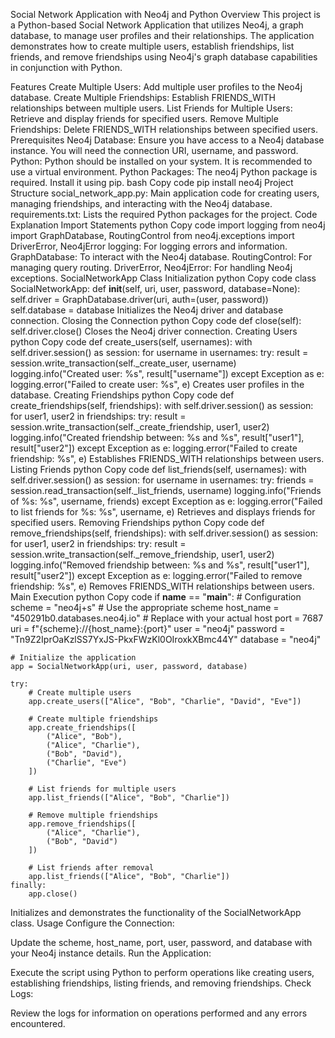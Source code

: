 Social Network Application with Neo4j and Python
Overview
This project is a Python-based Social Network Application that utilizes Neo4j, a graph database, to manage user profiles and their relationships. The application demonstrates how to create multiple users, establish friendships, list friends, and remove friendships using Neo4j's graph database capabilities in conjunction with Python.

Features
Create Multiple Users: Add multiple user profiles to the Neo4j database.
Create Multiple Friendships: Establish FRIENDS_WITH relationships between multiple users.
List Friends for Multiple Users: Retrieve and display friends for specified users.
Remove Multiple Friendships: Delete FRIENDS_WITH relationships between specified users.
Prerequisites
Neo4j Database: Ensure you have access to a Neo4j database instance. You will need the connection URI, username, and password.
Python: Python should be installed on your system. It is recommended to use a virtual environment.
Python Packages: The neo4j Python package is required. Install it using pip.
bash
Copy code
pip install neo4j
Project Structure
social_network_app.py: Main application code for creating users, managing friendships, and interacting with the Neo4j database.
requirements.txt: Lists the required Python packages for the project.
Code Explanation
Import Statements
python
Copy code
import logging
from neo4j import GraphDatabase, RoutingControl
from neo4j.exceptions import DriverError, Neo4jError
logging: For logging errors and information.
GraphDatabase: To interact with the Neo4j database.
RoutingControl: For managing query routing.
DriverError, Neo4jError: For handling Neo4j exceptions.
SocialNetworkApp Class
Initialization
python
Copy code
class SocialNetworkApp:
    def __init__(self, uri, user, password, database=None):
        self.driver = GraphDatabase.driver(uri, auth=(user, password))
        self.database = database
Initializes the Neo4j driver and database connection.
Closing the Connection
python
Copy code
    def close(self):
        self.driver.close()
Closes the Neo4j driver connection.
Creating Users
python
Copy code
    def create_users(self, usernames):
        with self.driver.session() as session:
            for username in usernames:
                try:
                    result = session.write_transaction(self._create_user, username)
                    logging.info("Created user: %s", result["username"])
                except Exception as e:
                    logging.error("Failed to create user: %s", e)
Creates user profiles in the database.
Creating Friendships
python
Copy code
    def create_friendships(self, friendships):
        with self.driver.session() as session:
            for user1, user2 in friendships:
                try:
                    result = session.write_transaction(self._create_friendship, user1, user2)
                    logging.info("Created friendship between: %s and %s", result["user1"], result["user2"])
                except Exception as e:
                    logging.error("Failed to create friendship: %s", e)
Establishes FRIENDS_WITH relationships between users.
Listing Friends
python
Copy code
    def list_friends(self, usernames):
        with self.driver.session() as session:
            for username in usernames:
                try:
                    friends = session.read_transaction(self._list_friends, username)
                    logging.info("Friends of %s: %s", username, friends)
                except Exception as e:
                    logging.error("Failed to list friends for %s: %s", username, e)
Retrieves and displays friends for specified users.
Removing Friendships
python
Copy code
    def remove_friendships(self, friendships):
        with self.driver.session() as session:
            for user1, user2 in friendships:
                try:
                    result = session.write_transaction(self._remove_friendship, user1, user2)
                    logging.info("Removed friendship between: %s and %s", result["user1"], result["user2"])
                except Exception as e:
                    logging.error("Failed to remove friendship: %s", e)
Removes FRIENDS_WITH relationships between users.
Main Execution
python
Copy code
if __name__ == "__main__":
    # Configuration
    scheme = "neo4j+s"  # Use the appropriate scheme
    host_name = "450291b0.databases.neo4j.io"  # Replace with your actual host
    port = 7687
    uri = f"{scheme}://{host_name}:{port}"
    user = "neo4j"
    password = "Tn9Z2IprOaKzlSS7YxJS-PkxFWzKl0OIroxkXBmc44Y"
    database = "neo4j"
    
    # Initialize the application
    app = SocialNetworkApp(uri, user, password, database)
    
    try:
        # Create multiple users
        app.create_users(["Alice", "Bob", "Charlie", "David", "Eve"])
        
        # Create multiple friendships
        app.create_friendships([
            ("Alice", "Bob"),
            ("Alice", "Charlie"),
            ("Bob", "David"),
            ("Charlie", "Eve")
        ])
        
        # List friends for multiple users
        app.list_friends(["Alice", "Bob", "Charlie"])
        
        # Remove multiple friendships
        app.remove_friendships([
            ("Alice", "Charlie"),
            ("Bob", "David")
        ])
        
        # List friends after removal
        app.list_friends(["Alice", "Bob", "Charlie"])
    finally:
        app.close()
Initializes and demonstrates the functionality of the SocialNetworkApp class.
Usage
Configure the Connection:

Update the scheme, host_name, port, user, password, and database with your Neo4j instance details.
Run the Application:

Execute the script using Python to perform operations like creating users, establishing friendships, listing friends, and removing friendships.
Check Logs:

Review the logs for information on operations performed and any errors encountered.
